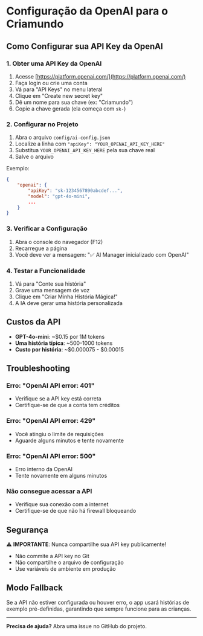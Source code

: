# Configuração da OpenAI para o Criamundo

## Como Configurar sua API Key da OpenAI

### 1. Obter uma API Key da OpenAI

1. Acesse [https://platform.openai.com/](https://platform.openai.com/)
2. Faça login ou crie uma conta
3. Vá para "API Keys" no menu lateral
4. Clique em "Create new secret key"
5. Dê um nome para sua chave (ex: "Criamundo")
6. Copie a chave gerada (ela começa com `sk-`)

### 2. Configurar no Projeto

1. Abra o arquivo `config/ai-config.json`
2. Localize a linha com `"apiKey": "YOUR_OPENAI_API_KEY_HERE"`
3. Substitua `YOUR_OPENAI_API_KEY_HERE` pela sua chave real
4. Salve o arquivo

Exemplo:
```json
{
    "openai": {
        "apiKey": "sk-1234567890abcdef...",
        "model": "gpt-4o-mini",
        ...
    }
}
```

### 3. Verificar a Configuração

1. Abra o console do navegador (F12)
2. Recarregue a página
3. Você deve ver a mensagem: "✅ AI Manager inicializado com OpenAI"

### 4. Testar a Funcionalidade

1. Vá para "Conte sua história"
2. Grave uma mensagem de voz
3. Clique em "Criar Minha História Mágica!"
4. A IA deve gerar uma história personalizada

## Custos da API

- **GPT-4o-mini**: ~$0.15 por 1M tokens
- **Uma história típica**: ~500-1000 tokens
- **Custo por história**: ~$0.000075 - $0.00015

## Troubleshooting

### Erro: "OpenAI API error: 401"
- Verifique se a API key está correta
- Certifique-se de que a conta tem créditos

### Erro: "OpenAI API error: 429"
- Você atingiu o limite de requisições
- Aguarde alguns minutos e tente novamente

### Erro: "OpenAI API error: 500"
- Erro interno da OpenAI
- Tente novamente em alguns minutos

### Não consegue acessar a API
- Verifique sua conexão com a internet
- Certifique-se de que não há firewall bloqueando

## Segurança

⚠️ **IMPORTANTE**: Nunca compartilhe sua API key publicamente!

- Não commite a API key no Git
- Não compartilhe o arquivo de configuração
- Use variáveis de ambiente em produção

## Modo Fallback

Se a API não estiver configurada ou houver erro, o app usará histórias de exemplo pré-definidas, garantindo que sempre funcione para as crianças.

---

**Precisa de ajuda?** Abra uma issue no GitHub do projeto. 